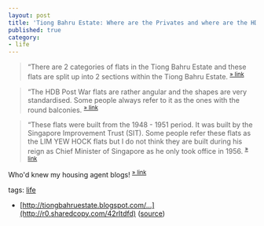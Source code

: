 ```yaml
---
layout: post
title: 'Tiong Bahru Estate: Where are the Privates and where are the HDBs?'
published: true
category:
- life
---
```

> “There are 2 categories of flats in the Tiong Bahru Estate and these flats are split up into 2 sections within the Tiong Bahru Estate. <sup><a href="http://r0.sharedcopy.com/42rltdfd#shcp1">» link</a></sup>

> “The HDB Post War flats are rather angular and the shapes are very standardised. Some people always refer to it as the ones with the round balconies. <sup><a href="http://r0.sharedcopy.com/42rltdfd#shcp2">» link</a></sup>

> “These flats were built from the 1948 - 1951 period. It was built by the Singapore Improvement Trust (SIT). Some people refer these flats as the LIM YEW HOCK flats but I do not think they are built during his reign as Chief Minister of Singapore as he only took office in 1956. <sup><a href="http://r0.sharedcopy.com/42rltdfd#shcp3">» link</a></sup>

Who'd knew my housing agent blogs! <sup><a href="http://r0.sharedcopy.com/42rltdfd#shcp6">» link</a></sup>

tags: [life](http://sharedcopy.com/public/users/choonkeat/life)

- [http://tiongbahruestate.blogspot.com/...](http://r0.sharedcopy.com/42rltdfd) ([source](http://tiongbahruestate.blogspot.com/2005/07/where-are-privates-and-where-are-hdbs.html))

